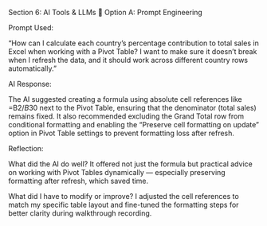 Section 6: AI Tools & LLMs
🧠 Option A: Prompt Engineering

Prompt Used:

“How can I calculate each country’s percentage contribution to total sales in Excel when working with a Pivot Table? I want to make sure it doesn’t break when I refresh the data, and it should work across different country rows automatically.”

AI Response:

The AI suggested creating a formula using absolute cell references like =B2/$B$30 next to the Pivot Table, ensuring that the denominator (total sales) remains fixed. It also recommended excluding the Grand Total row from conditional formatting and enabling the “Preserve cell formatting on update” option in Pivot Table settings to prevent formatting loss after refresh.

Reflection:

What did the AI do well?
It offered not just the formula but practical advice on working with Pivot Tables dynamically — especially preserving formatting after refresh, which saved time.

What did I have to modify or improve?
I adjusted the cell references to match my specific table layout and fine-tuned the formatting steps for better clarity during walkthrough recording.
